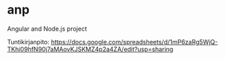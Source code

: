 # anp
Angular and Node.js project


Tuntikirjanpito: https://docs.google.com/spreadsheets/d/1mP6zaRg5WjQ-TKhi09hfN90j7aMAovKJSKMZ4p2a4ZA/edit?usp=sharing
